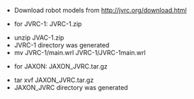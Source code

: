 - Download robot models from http://jvrc.org/download.html

- for JVRC-1: JVRC-1.zip
 * unzip JVAC-1.zip 
 * JVRC-1 directory was generated
 * mv JVRC-1/main.wrl JVRC-1/JVRC-1main.wrl

- for JAXON: JAXON_JVRC.tar.gz
 * tar xvf JAXON_JVRC.tar.gz
 * JAXON_JVRC directory was generated
